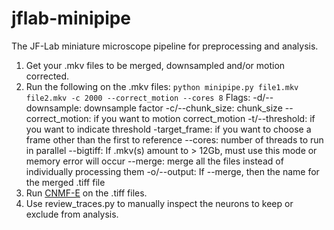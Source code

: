 # jflab-minipipe

The JF-Lab miniature microscope pipeline for preprocessing and analysis.

1. Get your .mkv files to be merged, downsampled and/or motion corrected.
2. Run the following on the .mkv files:
  `python minipipe.py file1.mkv file2.mkv -c 2000 --correct_motion --cores 8`
  Flags:
  -d/--downsample: downsample factor
  -c/--chunk_size: chunk_size
  --correct_motion: if you want to motion correct_motion
  -t/--threshold: if you want to indicate threshold
  -target_frame: if you want to choose a frame other than the first to reference
  --cores: number of threads to run in parallel
  --bigtiff: If .mkv(s) amount to > 12Gb, must use this mode or memory error will occur
  --merge: merge all the files instead of individually processing them
  -o/--output: If --merge, then the name for the merged .tiff file
3. Run [CNMF-E](https://github.com/zhoupc/CNMF_E) on the .tiff files.
4. Use review_traces.py to manually inspect the neurons to keep or exclude from analysis.
